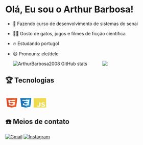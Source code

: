 # Olá, Eu sou o Arthur Barbosa!

- 🚀 Fazendo curso de desenvolvimento de sistemas do senai
- 👍🏼 Gosto de gatos, jogos e filmes de ficção científica
- 🔥 Estudando portugol
- 😄 Pronouns: ele/dele

  <img src= "https://cdn.custom-cursor.com/cursors/chrome_dino_t-rex_455.png" max-width="200px" width="200px" align="right">

  ![ArthurBarbosa2008 GitHub stats](https://github-readme-stats.vercel.app/api?username=ArthurBarbosa2008&show_icons=true&theme=dracula)

 ## 🏆 Tecnologias

<div style="display: inline_block"><br>
  <img align="center" alt="Eduardo-HTML" height="30" width="40" src="https://raw.githubusercontent.com/devicons/devicon/master/icons/html5/html5-original.svg">
  <img align="center" alt="Eduardo-CSS" height="30" width="40" src="https://raw.githubusercontent.com/devicons/devicon/master/icons/css3/css3-original.svg">
  <img align="center" alt="Eduardo-Js" height="30" width="40" src="https://raw.githubusercontent.com/devicons/devicon/master/icons/javascript/javascript-plain.svg">

  ## ☎️ Meios de contato
  <a href="mailto:arthur.midiapdv@gmail.com" title="Gmail">
  <img src="https://img.shields.io/badge/-Gmail-FF0000?style=flat-square&labelColor=FF0000&logo=gmail&logoColor=white&link=LINK-DO-SEU-GMAIL" alt="Gmail"/></a>
  <a href="https://instagram.com/arthurbarbosapdv/" title="Instagram">
  <img src="https://img.shields.io/badge/-Instagram-DF0174?style=flat-square&labelColor=DF0174&logo=instagram&logoColor=white&link=LINK-DO-SEU-INSTAGRAM" alt="Instagram"/></a>

  
